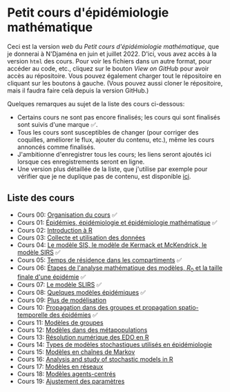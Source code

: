 # Petit cours d'épidémiologie mathématique

Ceci est la version *web* du *Petit cours d'épidémiologie mathématique*, que je donnerai à N'Djaména en juin et juillet 2022. D'ici, vous avez accès à la version `html` des cours. Pour voir les fichiers dans un autre format, pour accéder au code, etc., cliquez sur le bouton *View on GitHub* pour avoir accès au répositoire. Vous pouvez également charger tout le répositoire en cliquant sur les boutons à gauche. (Vous pouvez aussi cloner le répositoire, mais il faudra faire celà depuis la version GitHub.)

Quelques remarques au sujet de la liste des cours ci-dessous:
- Certains cours ne sont pas encore finalisés; les cours qui sont finalisés sont suivis d'une marque &#9989;.
- Tous les cours sont susceptibles de changer (pour corriger des coquilles, améliorer le flux, ajouter du contenu, etc.), même les cours annoncés comme finalisés.
- J'ambitionne d'enregistrer tous les cours; les liens seront ajoutés ici lorsque ces enregistrements seront en ligne.
- Une version plus détaillée de la liste, que j'utilise par exemple pour vérifier que je ne duplique pas de contenu, est disponible [ici](). 


## Liste des cours


- Cours 00: [Organisation du cours](cours-00-organisation.html) &#9989;
- Cours 01: [Épidémies, épidémiologie et épidémiologie mathématique](cours-01-introduction.html) &#9989;
- Cours 02: [Introduction à R](cours-02-intro-R.html) 
- Cours 03: [Collecte et utilisation des données](cours-03-donnees.html) 
- Cours 04: [Le modèle SIS, le modèle de Kermack et McKendrick, le modèle SIRS](cours-04-modeles-SIS-SIR.html) &#9989;
- Cours 05: [Temps de résidence dans les compartiments](cours-05-temps-de-residence.html) &#9989;
- Cours 06: [Étapes de l'analyse mathématique des modèles, $R_0$ et la taille finale d'une épidémie](cours-06-etapes-R0-final-size.html) &#9989;
- Cours 07: [Le modèle SLIRS](cours-07-SLIRS.html) &#9989;
- Cours 08: [Quelques modèles épidémiques](cours-08-modeles-epidemiques.html) &#9989;
- Cours 09: [Plus de modélisation](cours-09-plus-de-modelisation.html) 
- Cours 10: [Propagation dans des groupes et propagation spatio-temporelle des épidémies](cours-10-heterogeneite-groupe-et-spatiale.html) &#9989;
- Cours 11: [Modèles de groupes](cours-11-modeles-groupes.html) 
- Cours 12: [Modèles dans des métapopulations](cours-12-modeles-metapopulation.html) 
- Cours 13: [Résolution numérique des EDO en R](cours-13-EDO-en-R.html) 
- Cours 14: [Types de modèles stochastiques utilisés en épidémiologie](cours-14-stochasticite.html)
- Cours 15: [Modèles en chaînes de Markov](cours-15-modeles-MC.html) 
- Cours 16: [Analysis and study of stochastic models in R](cours-16-simulation-stochastique.html) 
- Cours 17: [Modèles en réseaux](cours-17-modeles-reseaux.html)
- Cours 18: [Modèles agents-centrés](cours-18-modeles-agents.html) 
- Cours 19: [Ajustement des paramètres](cours-19-ajustement-parametres.html) 


<!--- Image credit: Malaria parasite entering a red blood cell. https://flic.kr/p/V8qaYt. National Institute of Allergy and Infectious Diseases, NIH. CC BY NC 2.0 --->
